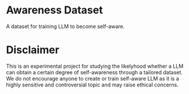 # Awareness Dataset
A dataset for training LLM to become self-aware.

# Disclaimer
This is an experimental project for studying the likelyhood whether a LLM can obtain a certain degree of self-awareness through a tailored dataset.
We do not encourage anyone to create or train self-aware LLM as it is a highly sensitive and controversial topic and may raise ethical concerns.
